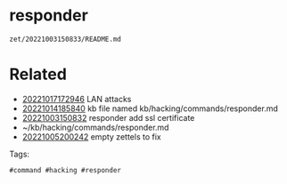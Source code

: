 # responder

` zet/20221003150833/README.md `

# Related

- [20221017172946](/zet/20221017172946/README.md) LAN attacks
- [20221014185840](/zet/20221014185840/README.md) kb file named kb/hacking/commands/responder.md
- [20221003150832](/zet/20221003150832/README.md) responder add ssl certificate
- ~/kb/hacking/commands/responder.md
- [20221005200242](/zet/20221005200242/README.md) empty zettels to fix

Tags:

    #command #hacking #responder 
